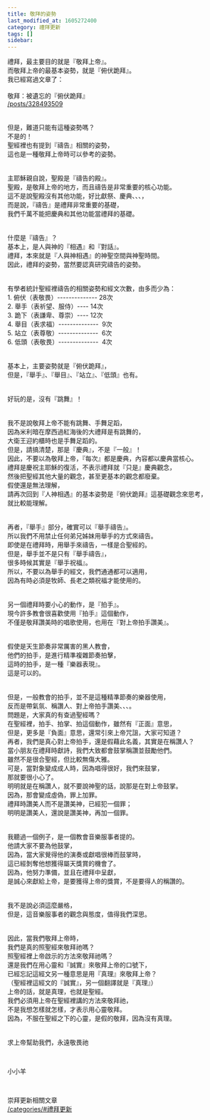```yaml
---
title: 敬拜的姿勢
last_modified_at: 1605272400
category: 禮拜更新
tags: []
sidebar: 
---
```


<div>禮拜，最主要目的就是『敬拜上帝』。</div>
<div>而敬拜上帝的最基本姿勢，就是『俯伏跪拜』。</div>
<div>我已經寫過文章了：</div>
<div> </div>
<div>敬拜：被遺忘的『俯伏跪拜』</div>
<div><a href="/posts/328493509" target="_blank">/posts/328493509</a></div>
<div> </div>
<div> </div>
<div>但是，難道只能有這種姿勢嗎？</div>
<div>不是的！</div>
<div>聖經裡也有提到『禱告』相關的姿勢，</div>
<div>這也是一種敬拜上帝時可以參考的姿勢。</div>
<div> </div>
<div> </div>
<div>主耶穌親自說，聖殿是『禱告的殿』。</div>
<div>聖殿，是敬拜上帝的地方，而且禱告是非常重要的核心功能。</div>
<div>這不是說聖殿沒有其他功能，好比獻祭、慶典、、、，</div>
<div>而是說，『禱告』是禮拜非常重要的基礎，</div>
<div>我們千萬不能把慶典和其他功能當禮拜的基礎。</div>
<div> </div>
<div> </div>
<div>什麼是『禱告』？</div>
<div>基本上，是人與神的『相遇』和『對話』。</div>
<div>禮拜，本來就是『人與神相遇』的神聖空間與神聖時間。</div>
<div>因此，禮拜的姿勢，當然要認真研究禱告的姿勢。</div>
<div> </div>
<div> </div>
<div>有學者統計聖經裡禱告的相關姿勢和經文次數，由多而少為：</div>
<div>1.<span style="white-space:pre"> </span>俯伏（表敬畏）-------------- 28次</div>
<div>2.<span style="white-space:pre"> </span>舉手（表祈望、服侍）---- 14次</div>
<div>3.<span style="white-space:pre"> </span>跪下（表謙卑、尊崇）---- 12次</div>
<div>4.<span style="white-space:pre"> </span>舉目（表求福）--------------  9次</div>
<div>5.<span style="white-space:pre"> </span>站立（表尊敬）--------------  6次</div>
<div>6.<span style="white-space:pre"> </span>低頭（表敬畏）--------------  4次</div>
<div> </div>
<div> </div>
<div>基本上，主要姿勢就是『俯伏跪拜』，</div>
<div>但是，『舉手』、『舉目』、『站立』、『低頭』也有。</div>
<div> </div>
<div> </div>
<div>好玩的是，沒有『跳舞』！</div>
<div> </div>
<div> </div>
<div>我不是說敬拜上帝不能有跳舞、手舞足蹈，</div>
<div>因為米利暗在摩西過紅海後的大禮拜是有跳舞的，</div>
<div>大衛王迎約櫃時也是手舞足蹈的。</div>
<div>但是，請搞清楚，那是『慶典』，不是『一般』！</div>
<div>因此，不要以為敬拜上帝，『每次』都是慶典，內容都以慶典當核心。</div>
<div>禮拜是慶祝主耶穌的復活，不表示禮拜就『只是』慶典觀念，</div>
<div>然後把聖經其他大量的觀念，甚至更基本的觀念都廢棄。</div>
<div>假使還是無法理解，</div>
<div>請再次回到『人神相遇』的基本姿勢是『俯伏跪拜』這基礎觀念來思考，</div>
<div>就比較能理解。</div>
<div> </div>
<div> </div>
<div>再者，『舉手』部分，確實可以『舉手禱告』。</div>
<div>所以我們不用禁止任何弟兄姊妹用舉手的方式來禱告。</div>
<div>即使是在禮拜時，用舉手來禱告，一樣是合聖經的。</div>
<div>但是，舉手並不是只有『舉手禱告』，</div>
<div>很多時候其實是『舉手祝福』。</div>
<div>所以，不要以為舉手的經文，我們通通都可以適用，</div>
<div>因為有時必須是牧師、長老之類祝福才能使用的。</div>
<div> </div>
<div> </div>
<div>另一個禮拜時要小心的動作，是『拍手』。</div>
<div>現今許多教會很喜歡使用『拍手』這個動作，</div>
<div>不僅是敬拜讚美時的唱歌使用，也用在『對上帝拍手讚美』。</div>
<div> </div>
<div> </div>
<div>假使是天生節奏非常厲害的黑人教會，</div>
<div>他們的拍手，是進行精準複雜節奏拍擊，</div>
<div>這時的拍手，是一種『樂器表現』。</div>
<div>這是可以的。</div>
<div> </div>
<div> </div>
<div>但是，一般教會的拍手，並不是這種精準節奏的樂器使用，</div>
<div>反而是帶氣氛、稱讚人、對上帝拍手讚美、、、。</div>
<div>問題是，大家真的有查過聖經嗎？</div>
<div>在聖經裡，拍手、拍掌、拍這個動作，雖然有『正面』意思，</div>
<div>但是，更多是『負面』意思，還常引來上帝咒詛，大家可知道？</div>
<div>再者，我們是真心對上帝拍手，還是假藉此名義，其實是在稱讚人？</div>
<div>當小朋友在禮拜時獻詩，我們大致都會鼓掌稱讚並鼓勵他們。</div>
<div>雖然不是很合聖經，但比較無傷大雅。</div>
<div>可是，當對象變成成人時，因為唱得很好，我們來鼓掌，</div>
<div>那就要很小心了。</div>
<div>明明就是在稱讚人，就不要說神聖的話，說那是在對上帝鼓掌。</div>
<div>因為，那會變成虛偽，罪上加罪。</div>
<div>禮拜時讚美人而不是讚美神，已經犯一個罪；</div>
<div>明明是讚美人，還說是讚美神，再加一個罪。</div>
<div> </div>
<div> </div>
<div>我聽過一個例子，是一個教會音樂服事者提的。</div>
<div>他請大家不要為他鼓掌，</div>
<div>因為，當大家覺得他的演奏或獻唱很棒而鼓掌時，</div>
<div>這已經剝奪他想獲得屬天獎賞的機會了。</div>
<div>因為，他努力準備，並且在禮拜中呈獻，</div>
<div>是誠心來獻給上帝，是要獲得上帝的獎賞，不是要得人的稱讚的。</div>
<div> </div>
<div> </div>
<div>我不是說必須這麼嚴格，</div>
<div>但是，這音樂服事者的觀念與態度，值得我們深思。</div>
<div> </div>
<div> </div>
<div>因此，當我們敬拜上帝時，</div>
<div>我們是真的照聖經來敬拜祂嗎？</div>
<div>照聖經裡上帝啟示的方法來敬拜祂嗎？</div>
<div>還是我們在用心靈和『誠實』來敬拜上帝的口號下，</div>
<div>已經忘記這經文另一種意思是用『真理』來敬拜上帝？</div>
<div>（聖經裡這經文的『誠實』，另一個翻譯就是『真理』）</div>
<div>上帝的話，就是真理，也就是聖經。</div>
<div>我們必須用上帝在聖經裡講的方法來敬拜祂，</div>
<div>不是我想怎樣就怎樣，才表示用心靈敬拜。</div>
<div>因為，不服在聖經之下的心靈，是假的敬拜，因為沒有真理。</div>
<div> </div>
<div> </div>
<div>求上帝幫助我們，永遠敬畏祂</div>
<p> </p>
<p>小小羊</p>
<p> </p>
<p>崇拜更新相關文章<br/>
<a href="/categories/#禮拜更新" target="_blank">/categories/#禮拜更新</a></p>
<p> </p>
